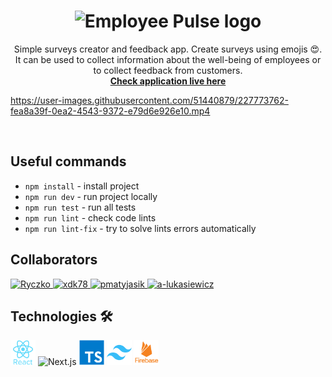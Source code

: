 

<h1 align="center">
<img src="https://user-images.githubusercontent.com/73366069/227785106-441ef2e3-1fab-467e-96dd-edd543be0be7.png" alt="Employee Pulse logo" width="300"/>
</h1>

<p align="center">Simple surveys creator and feedback app. Create surveys using emojis 😍. </br>
It can be used to collect information about the well-being of employees or to collect feedback from customers. </br>
<strong><a href="https://employee-pulse.vercel.app">Check application live here</a></strong>
</p>

https://user-images.githubusercontent.com/51440879/227773762-fea8a39f-0ea2-4543-9372-e79d6e926e10.mp4

</br>


## Useful commands
- `npm install` - install project
- `npm run dev` - run project locally
- `npm run test` - run all tests
- `npm run lint` - check code lints
- `npm run lint-fix` - try to solve lints errors automatically


## Collaborators
<a href="https://github.com/Ryczko"><img src="https://user-images.githubusercontent.com/51440879/227775234-34c2cfc7-52d4-416a-b622-1aa66821b621.png" alt="Ryczko" width="80"/> </a>
<a href="https://github.com/xdk78"><img src="https://user-images.githubusercontent.com/51440879/227775337-4e022e1b-a0a6-4d6a-a685-d46ad639012d.png" alt="xdk78" width="80"/> </a>
<a href="https://github.com/pmatyjasik"><img src="https://user-images.githubusercontent.com/51440879/227775392-b5694304-6e59-4b33-bd1b-4eb596610915.png" alt="pmatyjasik" width="80"/> </a>
<a href="https://github.com/a-lukasiewicz"><img src="https://user-images.githubusercontent.com/51440879/227775459-173a928e-c5dd-4026-82ea-75a0a9c3264d.png" alt="a-lukasiewicz" width="80"/> </a>


## Technologies :hammer_and_wrench:
<div>
<img src="https://github.com/devicons/devicon/blob/master/icons/react/react-original-wordmark.svg" title="React" alt="React" width="40" height="40"/>
<img src="https://camo.githubusercontent.com/f21f1fa29dfe5e1d0772b0efe2f43eca2f6dc14f2fede8d9cbef4a3a8210c91d/68747470733a2f2f6173736574732e76657263656c2e636f6d2f696d6167652f75706c6f61642f76313636323133303535392f6e6578746a732f49636f6e5f6c696768745f6261636b67726f756e642e706e67" title="Next.js" alt="Next.js" width="40" height="40"/>
<img src="https://github.com/devicons/devicon/blob/master/icons/typescript/typescript-original.svg" title="TypeScript" alt="TypeScript" width="40" height="40"/>
<img src="https://github.com/devicons/devicon/blob/master/icons/tailwindcss/tailwindcss-plain.svg" title="TailwindCSS" alt="TailwindCSS" width="40" height="40"/>
<img src="https://github.com/devicons/devicon/blob/master/icons/firebase/firebase-plain-wordmark.svg" title="Firebase" alt="Firebase" width="40" />
</div>
